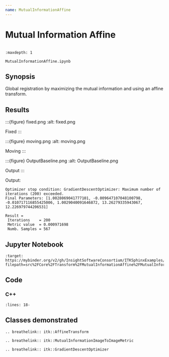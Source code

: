 ```yaml
---
name: MutualInformationAffine
---
```


# Mutual Information Affine

```{index} single: AffineTransform single: MutualInformationImageToImageMetric single: GradientDescentOptimizer
```

```{toctree}
:maxdepth: 1

MutualInformationAffine.ipynb
```

## Synopsis

Global registration by maximizing the mutual information and using an affine transform.

## Results

:::{figure} fixed.png
:alt: fixed.png

Fixed
:::

:::{figure} moving.png
:alt: moving.png

Moving
:::

:::{figure} OutputBaseline.png
:alt: OutputBaseline.png

Output
:::

Output:

```
Optimizer stop condition: GradientDescentOptimizer: Maximum number of iterations (200) exceeded.
Final Parameters: [1.0028069041777101, -0.009647107048100798, -0.010717116855425006, 1.0029040091646872, 13.26279335943067, 12.226979744206531]

Result =
 Iterations    = 200
 Metric value  = 0.000971698
 Numb. Samples = 567
```

## Jupyter Notebook

```{image} https://mybinder.org/badge_logo.svg
:target: https://mybinder.org/v2/gh/InsightSoftwareConsortium/ITKSphinxExamples/master?filepath=src%2FCore%2FTransform%2FMutualInformationAffine%2FMutualInformationAffine.ipynb
```

## Code

### C++

```{literalinclude} Code.cxx
:lines: 18-
```

## Classes demonstrated

```{eval-rst}
.. breathelink:: itk::AffineTransform
```

```{eval-rst}
.. breathelink:: itk::MutualInformationImageToImageMetric
```

```{eval-rst}
.. breathelink:: itk::GradientDescentOptimizer
```
